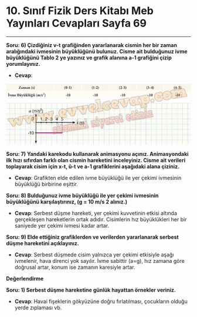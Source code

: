 # 10. Sınıf Fizik Ders Kitabı Meb Yayınları Cevapları Sayfa 69

---

**Soru: 6) Çizdiğiniz ν-t grafiğinden yararlanarak cismin her bir zaman aralığındaki ivmesinin büyüklüğünü bulunuz. Cisme ait bulduğunuz ivme büyüklüğünü Tablo 2 ye yazınız ve grafik alanına a-1 grafiğini çizip yorumlayınız.**

-   **Cevap**:

![Image 1](./image_1.webp)

**Soru: 7) Yandaki karekodu kullanarak animasyonu açınız. Animasyondaki ilk hızı sıfırdan farklı olan cismin hareketini inceleyiniz. Cisme ait verileri toplayarak cisim için x-t, û-t ve a-1 grafiklerini aşağıdaki alana çiziniz.**

-   **Cevap**: Grafikten elde edilen ivme büyüklüğü ile yer çekimi ivmesinin büyüklüğü birbirine eşittir.

**Soru: 8) Bulduğunuz ivme büyüklüğü ile yer çekimi ivmesinin büyüklüğünü karşılaştırınız, (g = 10 m/s 2 alınız.)**

-   **Cevap**: Serbest düşme hareketi, yer çekimi kuvvetinin etkisi altında gerçekleşen hareketlerin ortak adıdır. Cisimlerin hız büyüklükleri her bir saniyede yer çekimi ivmesi kadar artar.

**Soru: 9) Elde ettiğiniz grafiklerden ve verilerden yararlanarak serbest düşme hareketini açıklayınız.**

-   **Cevap**: Serbest düşmede cisim yalnızca yer çekimi etkisiyle aşağı ivmelenir, hava direnci yok sayılır. İvme sabittir (a=g), hız zamana göre doğrusal artar, konum ise zamanın karesiyle artar.

**Değerlendirme**

**Soru: 1) Serbest düşme hareketine günlük hayattan örnekler veriniz.**

-   **Cevap**: Havai fişeklerin gökyüzüne doğru fırlatılması, çocukların olduğu yerde zıplaması vb.
